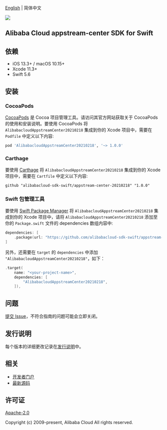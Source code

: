 [English](README.md) | 简体中文

![](https://aliyunsdk-pages.alicdn.com/icons/AlibabaCloud.svg)

## Alibaba Cloud appstream-center SDK for Swift

## 依赖

- iOS 13.3+ / macOS 10.15+
- Xcode 11.3+
- Swift 5.6

## 安装

### CocoaPods

[CocoaPods](https://cocoapods.org) 是 Cocoa 项目管理工具。请访问其官方网站获取关于 CocoaPods 的使用和安装说明。要使用 CocoaPods 将 `AlibabacloudAppstreamCenter20210218` 集成到你的 Xcode 项目中，需要在 `Podfile` 中定义以下内容:

```ruby
pod 'AlibabacloudAppstreamCenter20210218', '~> 1.0.0'
```

### Carthage

要使用 [Carthage](https://github.com/Carthage/Carthage) 将 `AlibabacloudAppstreamCenter20210218` 集成到你的 Xcode 项目中，需要在 `Cartfile` 中定义以下内容:

```ogdl
github "alibabacloud-sdk-swift/appstream-center-20210218" "1.0.0"
```

### Swift 包管理工具

要使用 [Swift Package Manager](https://swift.org/package-manager/) 将 `AlibabacloudAppstreamCenter20210218` 集成到你的 Xcode 项目中，请将 `AlibabacloudAppstreamCenter20210218` 添加至你的 `Package.swift` 文件的 dependencies 数组内容中:

```swift
dependencies: [
    .package(url: "https://github.com/alibabacloud-sdk-swift/appstream-center-20210218.git", from: "1.0.0")
]
```

另外，还需要在 `target` 的 `dependencies` 中添加 `"AlibabacloudAppstreamCenter20210218"`，如下：

```swift
.target(
    name: "<your-project-name>",
    dependencies: [
        "AlibabacloudAppstreamCenter20210218",
    ]),
```

## 问题

[提交 Issue](https://github.com/alibabacloud-sdk-swift/appstream-center-20210218/issues/new)，不符合指南的问题可能会立即关闭。

## 发行说明

每个版本的详细更改记录在[发行说明](./ChangeLog.txt)中。

## 相关

* [开发者门户](https://next.api.aliyun.com/home)
* [最新源码](https://github.com/alibabacloud-sdk-swift/appstream-center-20210218)

## 许可证

[Apache-2.0](http://www.apache.org/licenses/LICENSE-2.0)

Copyright (c) 2009-present, Alibaba Cloud All rights reserved.
